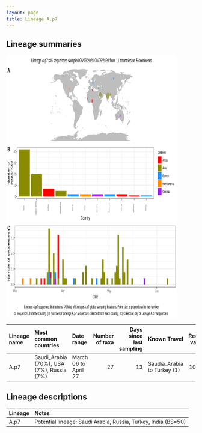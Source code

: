 ```yaml
---
layout: page
title: Lineage A.p7
---
```




<h2> Lineage summaries</h2>

<img src="../assets/images/A.p7.svg" alt="A.p7 lineage summary figure" width="90%" height="700px" />


| Lineage name | Most common countries | Date range | Number of taxa |  Days since last sampling | Known Travel | Recall value |
|:-----|:-----|:-------|-------:|-------:|:---------|--------:|
| A.p7 | Saudi_Arabia (70%), USA (7%), Russia (7%) | March 06 to April 27 | 27 | 13 | Saudia_Arabia to Turkey (1)<br/> | 100.0 |

<h2>Lineage descriptions</h2>

| Lineage | Notes |
|:-----|:-----|
| A.p7 | Potential lineage: Saudi Arabia, Russia, Turkey, India (BS=50) |

